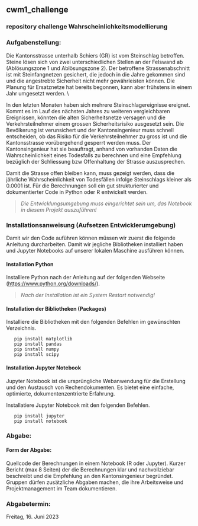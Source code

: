 ## cwm1_challenge
### repository challenge Wahrscheinlichkeitsmodellierung

### Aufgabenstellung: 
Die Kantonsstrasse unterhalb Schiers (GR) ist vom Steinschlag betroffen. Steine lösen sich von zwei unterschiedlichen Stellen an der Felswand ab (Ablösungszone 1 und Ablösungszone 2). Der betroffene Strassenabschnitt ist mit Steinfangnetzen gesichert, die jedoch in die Jahre gekommen sind und die angestrebte Sicherheit nicht mehr gewährleisten können. Die Planung für Ersatznetze hat bereits begonnen, kann aber frühstens in einem Jahr umgesetzt werden. \

In den letzten Monaten haben sich mehrere Steinschlagereignisse ereignet. Kommt es im Lauf des nächsten Jahres zu weiteren vergleichbaren Ereignissen, könnten die alten Sicherheitsnetze versagen und die Verkehrsteilnehmer einem grossen Sicherheitsrisiko ausgesetzt sein. Die Bevölkerung ist verunsichert und der Kantonsingenieur muss schnell entscheiden, ob das Risiko für die Verkehrsteilnehmer zu gross ist und die Kantonsstrasse vorübergehend gesperrt werden muss. Der Kantonsingenieur hat sie beauftragt, anhand von vorhanden Daten die Wahrscheinlichkeit eines Todesfalls zu berechnen und eine Empfehlung bezüglich der Schliessung bzw Offenhaltung der Strasse auszusprechen.

Damit die Strasse offen bleiben kann, muss gezeigt werden, dass die jährliche Wahrscheinlichkeit von Todesfällen infolge Steinschlags kleiner als 0.0001 ist. Für die Berechnungen soll ein gut strukturierter und dokumentierter Code in Python oder R entwickelt werden.

> *Die Entwicklungsumgebung muss eingerichtet sein um, das Notebook in diesem Projekt auszuführen!*

### Installationsanweisung (Aufsetzen Entwicklerumgebung)

Damit wir den Code auführen können müssen wir zuerst die folgende Anleitung durcharbeiten. Damit wir jegliche Bibliotheken
installiert haben und Jupyter Notebooks auf unserer lokalen Maschine ausführen können.

#### Installation Python
Installiere Python nach der Anleitung auf der folgenden Webseite (https://www.python.org/downloads/).

> *Nach der Installation ist ein System Restart notwendig!*

#### Installation der Bibliotheken (Packages)
Installiere die Bibliotheken mit den folgenden Befehlen im gewünschten Verzeichnis.
``` 
   pip install matplotlib 
   pip install pandas 
   pip install numpy 
   pip install scipy 
```

#### Installation Jupyter Notebook
Jupyter Notebook ist die ursprüngliche Webanwendung für die Erstellung und den Austausch von Rechendokumenten. Es bietet eine einfache, optimierte, dokumentenzentrierte Erfahrung.

Installatiere Jupyter Notebook mit den folgenden Befehlen.
```
   pip install jupyter
   pip install notebook
```


### Abgabe:
#### Form der Abgabe: 
Quellcode der Berechnungen in einem Notebook (R oder Jupyter).
Kurzer Bericht (max 8 Seiten) der die Berechnungen klar und nachvollziebar beschreibt und die Empfehlung an den Kantonsingenieur begründet.
Gruppen dürfen zusätzliche Abgaben machen, die ihre Arbeitsweise und Projektmanagement im Team dokumentieren.

### Abgabetermin: 
Freitag, 16. Juni 2023



